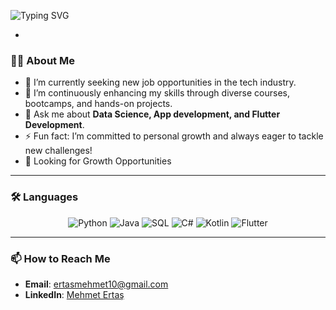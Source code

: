 ![Typing SVG](https://readme-typing-svg.demolab.com/?font=Fira+Code&weight=300&size=35&duration=2000&pause=1000&width=500&height=77&lines=Hi,I%27m+Mehmet+Ertas👋;%20Software+Engineer+%F0%9F%A7%91%E2%80%8D%F0%9F%92%BB%20)

-
### 👨‍💻 About Me
- 🔭 I’m currently seeking new job opportunities in the tech industry.
- 🌱 I’m continuously enhancing my skills through diverse courses, bootcamps, and hands-on projects.
- 💬 Ask me about **Data Science, App development, and Flutter Development**.
- ⚡ Fun fact: I’m committed to personal growth and always eager to tackle new challenges!
- 👯 Looking for Growth Opportunities
---

### 🛠️ Languages
<p align="center">
  <img src="https://img.shields.io/badge/Python-3776AB?style=for-the-badge&logo=python&logoColor=white" alt="Python"/>
  <img src="https://img.shields.io/badge/Java-ED8B00?style=for-the-badge&logo=java&logoColor=white" alt="Java"/>
  <img src="https://img.shields.io/badge/SQL-02569B?style=for-the-badge&logo=postgresql&logoColor=white" alt="SQL"/>
  <img src="https://img.shields.io/badge/C%23-239120?style=for-the-badge&logo=c-sharp&logoColor=white" alt="C#"/>
  <img src="https://img.shields.io/badge/Kotlin-0095D5?style=for-the-badge&logo=kotlin&logoColor=white" alt="Kotlin"/>
  <img src="https://img.shields.io/badge/Flutter-02569B?style=for-the-badge&logo=flutter&logoColor=white" alt="Flutter"/>
</p>

---
### 📫 How to Reach Me

- **Email**: [ertasmehmet10@gmail.com](mailto:ertasmehmet10@gmail.com)
- **LinkedIn**: [Mehmet Ertaş](https://www.linkedin.com/in/mehmetertas/)
